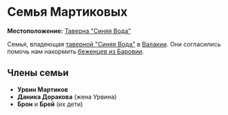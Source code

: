 # Семья Мартиковых

**Местоположение:** [Таверна "Синяя Вода"](../../locations/blue-water-inn.md)

Семья, владеющая [таверной "Синяя Вода"](../../locations/blue-water-inn.md) в [Валакии](../../locations/vallaki.md). Они согласились помочь нам накормить [беженцев из Баровии](../../locations/barovian-refugee-camp.md).

## Члены семьи

- **Урвин Мартиков**
- **Даника Доракова** (жена Урвина)
- **Брон** и **Брей** (их дети)
